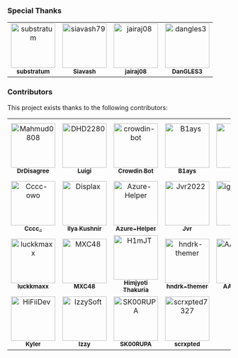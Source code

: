### Special Thanks

<!-- readme: substratum,siavash79,jairaj08,DanGLES3 -start -->
<table>
	<tbody>
		<tr>
            <td align="center">
                <a href="https://github.com/substratum">
                    <img src="https://private-avatars.githubusercontent.com/u/26038133?jwt=eyJhbGciOiJIUzI1NiIsInR5cCI6IkpXVCJ9.eyJpc3MiOiJnaXRodWIuY29tIiwiYXVkIjoicmF3LmdpdGh1YnVzZXJjb250ZW50LmNvbSIsImtleSI6ImtleTEiLCJleHAiOjE3MzE1NzI0NjAsIm5iZiI6MTczMTU3MTI2MCwicGF0aCI6Ii91LzI2MDM4MTMzIn0.gpFoT24GeissLqg4aMvK4-ri3rG6jy5qC2wyfTo7QKk&v=4" width="100;" alt="substratum"/>
                    <br />
                    <sub><b>substratum</b></sub>
                </a>
            </td>
            <td align="center">
                <a href="https://github.com/siavash79">
                    <img src="https://private-avatars.githubusercontent.com/u/25217714?jwt=eyJhbGciOiJIUzI1NiIsInR5cCI6IkpXVCJ9.eyJpc3MiOiJnaXRodWIuY29tIiwiYXVkIjoicmF3LmdpdGh1YnVzZXJjb250ZW50LmNvbSIsImtleSI6ImtleTEiLCJleHAiOjE3MzE1NzMxMjAsIm5iZiI6MTczMTU3MTkyMCwicGF0aCI6Ii91LzI1MjE3NzE0In0.BR7WDOWZztLBQyN6EzjUSyxeKI91XGQKOeeAi54fjLs&v=4" width="100;" alt="siavash79"/>
                    <br />
                    <sub><b>Siavash</b></sub>
                </a>
            </td>
            <td align="center">
                <a href="https://github.com/jairaj08">
                    <img src="https://private-avatars.githubusercontent.com/u/75478196?jwt=eyJhbGciOiJIUzI1NiIsInR5cCI6IkpXVCJ9.eyJpc3MiOiJnaXRodWIuY29tIiwiYXVkIjoicmF3LmdpdGh1YnVzZXJjb250ZW50LmNvbSIsImtleSI6ImtleTEiLCJleHAiOjE3MzE1NzMxODAsIm5iZiI6MTczMTU3MTk4MCwicGF0aCI6Ii91Lzc1NDc4MTk2In0.0PLvWxQyqcxDaTl-hJyg6og8veLWbFOqmmAdALQK2rk&v=4" width="100;" alt="jairaj08"/>
                    <br />
                    <sub><b>jairaj08</b></sub>
                </a>
            </td>
            <td align="center">
                <a href="https://github.com/dangles3">
                    <img src="https://private-avatars.githubusercontent.com/u/32078304?jwt=eyJhbGciOiJIUzI1NiIsInR5cCI6IkpXVCJ9.eyJpc3MiOiJnaXRodWIuY29tIiwiYXVkIjoicmF3LmdpdGh1YnVzZXJjb250ZW50LmNvbSIsImtleSI6ImtleTEiLCJleHAiOjE3MzE1NzI3MDAsIm5iZiI6MTczMTU3MTUwMCwicGF0aCI6Ii91LzMyMDc4MzA0In0.eZo0aS-i7376rZ5NedBbWFeLgAaN19xZnZj5HoyiEp0&v=4" width="100;" alt="dangles3"/>
                    <br />
                    <sub><b>DanGLES3</b></sub>
                </a>
            </td>
		</tr>
	<tbody>
</table>
<!-- readme: substratum,siavash79,jairaj08,DanGLES3 -end -->

### Contributors

This project exists thanks to the following contributors:

<!-- readme: contributors,bots/- -start -->
<table>
	<tbody>
		<tr>
            <td align="center">
                <a href="https://github.com/Mahmud0808">
                    <img src="https://private-avatars.githubusercontent.com/u/29881338?jwt=eyJhbGciOiJIUzI1NiIsInR5cCI6IkpXVCJ9.eyJpc3MiOiJnaXRodWIuY29tIiwiYXVkIjoicmF3LmdpdGh1YnVzZXJjb250ZW50LmNvbSIsImtleSI6ImtleTEiLCJleHAiOjE3MzE1NzM2NjAsIm5iZiI6MTczMTU3MjQ2MCwicGF0aCI6Ii91LzI5ODgxMzM4In0.K42wSTrNdz9ucLJeRW-vOGmmG8QpPP1A90sqqBnhtwY&v=4" width="100;" alt="Mahmud0808"/>
                    <br />
                    <sub><b>DrDisagree</b></sub>
                </a>
            </td>
            <td align="center">
                <a href="https://github.com/DHD2280">
                    <img src="https://private-avatars.githubusercontent.com/u/5488701?jwt=eyJhbGciOiJIUzI1NiIsInR5cCI6IkpXVCJ9.eyJpc3MiOiJnaXRodWIuY29tIiwiYXVkIjoicmF3LmdpdGh1YnVzZXJjb250ZW50LmNvbSIsImtleSI6ImtleTEiLCJleHAiOjE3MzE1NzM2MDAsIm5iZiI6MTczMTU3MjQwMCwicGF0aCI6Ii91LzU0ODg3MDEifQ.lRC2L01VLNXwdQW21MHED_S85Hq-Hl5PvqyeZYtcbzE&v=4" width="100;" alt="DHD2280"/>
                    <br />
                    <sub><b>Luigi</b></sub>
                </a>
            </td>
            <td align="center">
                <a href="https://github.com/crowdin-bot">
                    <img src="https://private-avatars.githubusercontent.com/u/58779643?jwt=eyJhbGciOiJIUzI1NiIsInR5cCI6IkpXVCJ9.eyJpc3MiOiJnaXRodWIuY29tIiwiYXVkIjoicmF3LmdpdGh1YnVzZXJjb250ZW50LmNvbSIsImtleSI6ImtleTEiLCJleHAiOjE3MzE1NzMzMDAsIm5iZiI6MTczMTU3MjEwMCwicGF0aCI6Ii91LzU4Nzc5NjQzIn0.5GQn6kx3TS_RECAC0nBldaNIG9mhroXoSKK-nhLhVAQ&v=4" width="100;" alt="crowdin-bot"/>
                    <br />
                    <sub><b>Crowdin Bot</b></sub>
                </a>
            </td>
            <td align="center">
                <a href="https://github.com/B1ays">
                    <img src="https://private-avatars.githubusercontent.com/u/108483082?jwt=eyJhbGciOiJIUzI1NiIsInR5cCI6IkpXVCJ9.eyJpc3MiOiJnaXRodWIuY29tIiwiYXVkIjoicmF3LmdpdGh1YnVzZXJjb250ZW50LmNvbSIsImtleSI6ImtleTEiLCJleHAiOjE3MzE1NzM2NjAsIm5iZiI6MTczMTU3MjQ2MCwicGF0aCI6Ii91LzEwODQ4MzA4MiJ9.3hdOpkchkLKrjv2ySc-5nBD2XXXag5BUl72LGM1OJ4U&v=4" width="100;" alt="B1ays"/>
                    <br />
                    <sub><b>B1ays</b></sub>
                </a>
            </td>
            <td align="center">
                <a href="https://github.com/ElTifo">
                    <img src="https://private-avatars.githubusercontent.com/u/3270513?jwt=eyJhbGciOiJIUzI1NiIsInR5cCI6IkpXVCJ9.eyJpc3MiOiJnaXRodWIuY29tIiwiYXVkIjoicmF3LmdpdGh1YnVzZXJjb250ZW50LmNvbSIsImtleSI6ImtleTEiLCJleHAiOjE3MzE1NzMxMjAsIm5iZiI6MTczMTU3MTkyMCwicGF0aCI6Ii91LzMyNzA1MTMifQ.yyMCkyR-VStBxmH2XNvX38CCuCGp4tzN4M-6Rph6GOI&v=4" width="100;" alt="ElTifo"/>
                    <br />
                    <sub><b>ElTifo</b></sub>
                </a>
            </td>
            <td align="center">
                <a href="https://github.com/mrx7014">
                    <img src="https://private-avatars.githubusercontent.com/u/90919499?jwt=eyJhbGciOiJIUzI1NiIsInR5cCI6IkpXVCJ9.eyJpc3MiOiJnaXRodWIuY29tIiwiYXVkIjoicmF3LmdpdGh1YnVzZXJjb250ZW50LmNvbSIsImtleSI6ImtleTEiLCJleHAiOjE3MzE1NzMyNDAsIm5iZiI6MTczMTU3MjA0MCwicGF0aCI6Ii91LzkwOTE5NDk5In0.x0lf5BKjj5ls7_mFcJbzfcdOsS-dBcDsha7bV60TVV8&v=4" width="100;" alt="mrx7014"/>
                    <br />
                    <sub><b>MRX7014 | Octopus</b></sub>
                </a>
            </td>
		</tr>
		<tr>
            <td align="center">
                <a href="https://github.com/Cccc-owo">
                    <img src="https://private-avatars.githubusercontent.com/u/47687154?jwt=eyJhbGciOiJIUzI1NiIsInR5cCI6IkpXVCJ9.eyJpc3MiOiJnaXRodWIuY29tIiwiYXVkIjoicmF3LmdpdGh1YnVzZXJjb250ZW50LmNvbSIsImtleSI6ImtleTEiLCJleHAiOjE3MzE1NzMzNjAsIm5iZiI6MTczMTU3MjE2MCwicGF0aCI6Ii91LzQ3Njg3MTU0In0.6248iGURP1ryJ34c0jA1u_wcUyj4T10sjoHn7JC4Yko&v=4" width="100;" alt="Cccc-owo"/>
                    <br />
                    <sub><b>Cccc_</b></sub>
                </a>
            </td>
            <td align="center">
                <a href="https://github.com/Displax">
                    <img src="https://private-avatars.githubusercontent.com/u/16293419?jwt=eyJhbGciOiJIUzI1NiIsInR5cCI6IkpXVCJ9.eyJpc3MiOiJnaXRodWIuY29tIiwiYXVkIjoicmF3LmdpdGh1YnVzZXJjb250ZW50LmNvbSIsImtleSI6ImtleTEiLCJleHAiOjE3MzE1NzMxODAsIm5iZiI6MTczMTU3MTk4MCwicGF0aCI6Ii91LzE2MjkzNDE5In0.DVUZesrw90w-z9ettv7CHRH-Y3uaNdEsVpHgmROndyA&v=4" width="100;" alt="Displax"/>
                    <br />
                    <sub><b>Ilya Kushnir</b></sub>
                </a>
            </td>
            <td align="center">
                <a href="https://github.com/Azure-Helper">
                    <img src="https://private-avatars.githubusercontent.com/u/103818282?jwt=eyJhbGciOiJIUzI1NiIsInR5cCI6IkpXVCJ9.eyJpc3MiOiJnaXRodWIuY29tIiwiYXVkIjoicmF3LmdpdGh1YnVzZXJjb250ZW50LmNvbSIsImtleSI6ImtleTEiLCJleHAiOjE3MzE1NzM0MjAsIm5iZiI6MTczMTU3MjIyMCwicGF0aCI6Ii91LzEwMzgxODI4MiJ9._YzF-MvMtkmS9U3qiqNVDPvXl8GQ-u-4d9exA4kO1nw&v=4" width="100;" alt="Azure-Helper"/>
                    <br />
                    <sub><b>Azure-Helper</b></sub>
                </a>
            </td>
            <td align="center">
                <a href="https://github.com/Jvr2022">
                    <img src="https://private-avatars.githubusercontent.com/u/109031036?jwt=eyJhbGciOiJIUzI1NiIsInR5cCI6IkpXVCJ9.eyJpc3MiOiJnaXRodWIuY29tIiwiYXVkIjoicmF3LmdpdGh1YnVzZXJjb250ZW50LmNvbSIsImtleSI6ImtleTEiLCJleHAiOjE3MzE1NzM0ODAsIm5iZiI6MTczMTU3MjI4MCwicGF0aCI6Ii91LzEwOTAzMTAzNiJ9.HVG-NhynNUYzpUwNNpQv-nR6ooIq2sV_o3pr7xRTZ-g&v=4" width="100;" alt="Jvr2022"/>
                    <br />
                    <sub><b>Jvr</b></sub>
                </a>
            </td>
            <td align="center">
                <a href="https://github.com/igormiguell">
                    <img src="https://private-avatars.githubusercontent.com/u/134963561?jwt=eyJhbGciOiJIUzI1NiIsInR5cCI6IkpXVCJ9.eyJpc3MiOiJnaXRodWIuY29tIiwiYXVkIjoicmF3LmdpdGh1YnVzZXJjb250ZW50LmNvbSIsImtleSI6ImtleTEiLCJleHAiOjE3MzE1NzMxMjAsIm5iZiI6MTczMTU3MTkyMCwicGF0aCI6Ii91LzEzNDk2MzU2MSJ9.rSU87VuxYUtjReVcdScEJJSJDRV8lX4OpIXoaSWLDOQ&v=4" width="100;" alt="igormiguell"/>
                    <br />
                    <sub><b>igor</b></sub>
                </a>
            </td>
            <td align="center">
                <a href="https://github.com/KaeruShi">
                    <img src="https://private-avatars.githubusercontent.com/u/89345339?jwt=eyJhbGciOiJIUzI1NiIsInR5cCI6IkpXVCJ9.eyJpc3MiOiJnaXRodWIuY29tIiwiYXVkIjoicmF3LmdpdGh1YnVzZXJjb250ZW50LmNvbSIsImtleSI6ImtleTEiLCJleHAiOjE3MzE1NzM0MjAsIm5iZiI6MTczMTU3MjIyMCwicGF0aCI6Ii91Lzg5MzQ1MzM5In0.zhIj-Z7g6J7eq9uRriKAMxFxgRMuRvzp2E4P2UCZY6c&v=4" width="100;" alt="KaeruShi"/>
                    <br />
                    <sub><b>KaeruShi</b></sub>
                </a>
            </td>
		</tr>
		<tr>
            <td align="center">
                <a href="https://github.com/luckkmaxx">
                    <img src="https://private-avatars.githubusercontent.com/u/14180594?jwt=eyJhbGciOiJIUzI1NiIsInR5cCI6IkpXVCJ9.eyJpc3MiOiJnaXRodWIuY29tIiwiYXVkIjoicmF3LmdpdGh1YnVzZXJjb250ZW50LmNvbSIsImtleSI6ImtleTEiLCJleHAiOjE3MzE1NzM2MDAsIm5iZiI6MTczMTU3MjQwMCwicGF0aCI6Ii91LzE0MTgwNTk0In0.LEioD-XiofGMde0fGD8Mz7hho2rzCMYISDdXvpNcdWU&v=4" width="100;" alt="luckkmaxx"/>
                    <br />
                    <sub><b>luckkmaxx</b></sub>
                </a>
            </td>
            <td align="center">
                <a href="https://github.com/MXC48">
                    <img src="https://private-avatars.githubusercontent.com/u/123580315?jwt=eyJhbGciOiJIUzI1NiIsInR5cCI6IkpXVCJ9.eyJpc3MiOiJnaXRodWIuY29tIiwiYXVkIjoicmF3LmdpdGh1YnVzZXJjb250ZW50LmNvbSIsImtleSI6ImtleTEiLCJleHAiOjE3MzE1NzMzNjAsIm5iZiI6MTczMTU3MjE2MCwicGF0aCI6Ii91LzEyMzU4MDMxNSJ9.GS_s2r9HajX2dH6-bchm71cXc9YC-ucjXKbC5AyQZHI&v=4" width="100;" alt="MXC48"/>
                    <br />
                    <sub><b>MXC48</b></sub>
                </a>
            </td>
            <td align="center">
                <a href="https://github.com/H1mJT">
                    <img src="https://private-avatars.githubusercontent.com/u/92359223?jwt=eyJhbGciOiJIUzI1NiIsInR5cCI6IkpXVCJ9.eyJpc3MiOiJnaXRodWIuY29tIiwiYXVkIjoicmF3LmdpdGh1YnVzZXJjb250ZW50LmNvbSIsImtleSI6ImtleTEiLCJleHAiOjE3MzE1NzM0MjAsIm5iZiI6MTczMTU3MjIyMCwicGF0aCI6Ii91LzkyMzU5MjIzIn0.yVDmoPPmIlWIXUlv8ehgNxIYsYPdzHqB1haVw-I0tdg&v=4" width="100;" alt="H1mJT"/>
                    <br />
                    <sub><b>Himjyoti Thakuria</b></sub>
                </a>
            </td>
            <td align="center">
                <a href="https://github.com/hndrk-themer">
                    <img src="https://private-avatars.githubusercontent.com/u/84930289?jwt=eyJhbGciOiJIUzI1NiIsInR5cCI6IkpXVCJ9.eyJpc3MiOiJnaXRodWIuY29tIiwiYXVkIjoicmF3LmdpdGh1YnVzZXJjb250ZW50LmNvbSIsImtleSI6ImtleTEiLCJleHAiOjE3MzE1NzMyNDAsIm5iZiI6MTczMTU3MjA0MCwicGF0aCI6Ii91Lzg0OTMwMjg5In0.Qi7rGFvz9VdCBTJqRCtrHhB0EgTVHRDKy5dbII9ccPE&v=4" width="100;" alt="hndrk-themer"/>
                    <br />
                    <sub><b>hndrk-themer</b></sub>
                </a>
            </td>
            <td align="center">
                <a href="https://github.com/AAGaming00">
                    <img src="https://private-avatars.githubusercontent.com/u/42613600?jwt=eyJhbGciOiJIUzI1NiIsInR5cCI6IkpXVCJ9.eyJpc3MiOiJnaXRodWIuY29tIiwiYXVkIjoicmF3LmdpdGh1YnVzZXJjb250ZW50LmNvbSIsImtleSI6ImtleTEiLCJleHAiOjE3MzE1NzMxMjAsIm5iZiI6MTczMTU3MTkyMCwicGF0aCI6Ii91LzQyNjEzNjAwIn0.Xy3O-Y6ISaBrKaqJbFSYkJIIyke5UmdknjyRbobuQfk&v=4" width="100;" alt="AAGaming00"/>
                    <br />
                    <sub><b>AAGaming</b></sub>
                </a>
            </td>
            <td align="center">
                <a href="https://github.com/armv7a">
                    <img src="https://private-avatars.githubusercontent.com/u/147451408?jwt=eyJhbGciOiJIUzI1NiIsInR5cCI6IkpXVCJ9.eyJpc3MiOiJnaXRodWIuY29tIiwiYXVkIjoicmF3LmdpdGh1YnVzZXJjb250ZW50LmNvbSIsImtleSI6ImtleTEiLCJleHAiOjE3MzE1NzM3MjAsIm5iZiI6MTczMTU3MjUyMCwicGF0aCI6Ii91LzE0NzQ1MTQwOCJ9.uX2ridFRXAqMeFYmFMb2fIi4Q7oj6zpyhxbSel1HKj0&v=4" width="100;" alt="armv7a"/>
                    <br />
                    <sub><b>armv7a</b></sub>
                </a>
            </td>
		</tr>
		<tr>
            <td align="center">
                <a href="https://github.com/HiFiiDev">
                    <img src="https://private-avatars.githubusercontent.com/u/46557883?jwt=eyJhbGciOiJIUzI1NiIsInR5cCI6IkpXVCJ9.eyJpc3MiOiJnaXRodWIuY29tIiwiYXVkIjoicmF3LmdpdGh1YnVzZXJjb250ZW50LmNvbSIsImtleSI6ImtleTEiLCJleHAiOjE3MzE1NzM0ODAsIm5iZiI6MTczMTU3MjI4MCwicGF0aCI6Ii91LzQ2NTU3ODgzIn0.o-kTUFg6muWE4YUbF4VpJ3y-D0l1-n5c6ttDuny2D-k&v=4" width="100;" alt="HiFiiDev"/>
                    <br />
                    <sub><b>Kyler</b></sub>
                </a>
            </td>
            <td align="center">
                <a href="https://github.com/IzzySoft">
                    <img src="https://private-avatars.githubusercontent.com/u/6781438?jwt=eyJhbGciOiJIUzI1NiIsInR5cCI6IkpXVCJ9.eyJpc3MiOiJnaXRodWIuY29tIiwiYXVkIjoicmF3LmdpdGh1YnVzZXJjb250ZW50LmNvbSIsImtleSI6ImtleTEiLCJleHAiOjE3MzE1NzM2NjAsIm5iZiI6MTczMTU3MjQ2MCwicGF0aCI6Ii91LzY3ODE0MzgifQ.ABLNCO_J7ObP7HUs7BHPsGgJyXktOXJIbHHCIR_3Cvg&v=4" width="100;" alt="IzzySoft"/>
                    <br />
                    <sub><b>Izzy</b></sub>
                </a>
            </td>
            <td align="center">
                <a href="https://github.com/SK00RUPA">
                    <img src="https://private-avatars.githubusercontent.com/u/36867039?jwt=eyJhbGciOiJIUzI1NiIsInR5cCI6IkpXVCJ9.eyJpc3MiOiJnaXRodWIuY29tIiwiYXVkIjoicmF3LmdpdGh1YnVzZXJjb250ZW50LmNvbSIsImtleSI6ImtleTEiLCJleHAiOjE3MzE1NzM5MDAsIm5iZiI6MTczMTU3MjcwMCwicGF0aCI6Ii91LzM2ODY3MDM5In0.75YSPtColq0oOJcvwEB8exvvK6wFCihwJt5HXU_Q2cc&v=4" width="100;" alt="SK00RUPA"/>
                    <br />
                    <sub><b>SK00RUPA</b></sub>
                </a>
            </td>
            <td align="center">
                <a href="https://github.com/scrxpted7327">
                    <img src="https://private-avatars.githubusercontent.com/u/80987982?jwt=eyJhbGciOiJIUzI1NiIsInR5cCI6IkpXVCJ9.eyJpc3MiOiJnaXRodWIuY29tIiwiYXVkIjoicmF3LmdpdGh1YnVzZXJjb250ZW50LmNvbSIsImtleSI6ImtleTEiLCJleHAiOjE3MzE1NzM2MDAsIm5iZiI6MTczMTU3MjQwMCwicGF0aCI6Ii91LzgwOTg3OTgyIn0.iMkxyA27c42IPFEWWz6Vcg2-9gDdQZ-6o4JjII8J6s8&v=4" width="100;" alt="scrxpted7327"/>
                    <br />
                    <sub><b>scrxpted</b></sub>
                </a>
            </td>
		</tr>
	<tbody>
</table>
<!-- readme: contributors,bots/- -end -->
